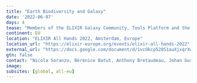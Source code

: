 ```yaml
---
title: "Earth Biodiversity and Galaxy"
date: '2022-06-07'
days: 4
tease: "Members of the ELIXIR Galaxy Community, Tools Platform and the Biodiversity Focus Group will introduce the Vertebrate Genomes Project (VGP) and European Reference Genome Atlas (ERGA) initiatives."
continent: EU
location: "ELIXIR All Hands 2022, Amsterdam, Europe"
location_url: "https://elixir-europe.org/events/elixir-all-hands-2022"
external_url: "https://docs.google.com/document/d/1vcOkcp528S1auXjxqrXwhE1Gjgmf2o4kUF9i2MKH9Uw/edit"
gtn: false
contact: "Nicola Soranzo, Bérénice Batut, Anthony Bretaudeau, Johan Gustafsson, Jennifer Harrow, Saskia Hiltemann, Jerry Lanfear, Yvan Le Bras, Krzysztof Poterlowicz, Helena Rasche, Beatriz Serrano-Solano, Andrew Lonie, Frederik Coppens, Björn Grüning"
image:
subsites: [global, all-eu]
---
```

